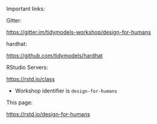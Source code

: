 
<!-- README.md is generated from README.Rmd. Please edit that file -->

Important links:

Gitter:

<https://gitter.im/tidymodels-workshop/design-for-humans>

hardhat:

<https://github.com/tidymodels/hardhat>

RStudio Servers:

<https://rstd.io/class>

  - Workshop identifier is `design-for-humans`

This page:

<https://rstd.io/design-for-humans>
